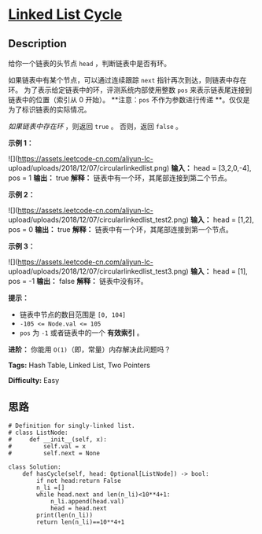 # [Linked List Cycle][title]

## Description

给你一个链表的头节点 `head` ，判断链表中是否有环。

如果链表中有某个节点，可以通过连续跟踪 `next` 指针再次到达，则链表中存在环。 为了表示给定链表中的环，评测系统内部使用整数 `pos`
来表示链表尾连接到链表中的位置（索引从 0 开始）。 **注意：`pos` 不作为参数进行传递 **。仅仅是为了标识链表的实际情况。

_如果链表中存在环_  ，则返回 `true` 。 否则，返回 `false` 。



**示例 1：**

![](https://assets.leetcode-cn.com/aliyun-lc-
upload/uploads/2018/12/07/circularlinkedlist.png)
            **输入：** head = [3,2,0,-4], pos = 1    **输出：** true    **解释：** 链表中有一个环，其尾部连接到第二个节点。    

**示例  2：**

![](https://assets.leetcode-cn.com/aliyun-lc-
upload/uploads/2018/12/07/circularlinkedlist_test2.png)
            **输入：** head = [1,2], pos = 0    **输出：** true    **解释：** 链表中有一个环，其尾部连接到第一个节点。    

**示例 3：**

![](https://assets.leetcode-cn.com/aliyun-lc-
upload/uploads/2018/12/07/circularlinkedlist_test3.png)
            **输入：** head = [1], pos = -1    **输出：** false    **解释：** 链表中没有环。    



**提示：**

  * 链表中节点的数目范围是 `[0, 104]`
  * `-105 <= Node.val <= 105`
  * `pos` 为 `-1` 或者链表中的一个 **有效索引** 。



**进阶：** 你能用 `O(1)`（即，常量）内存解决此问题吗？


**Tags:** Hash Table, Linked List, Two Pointers

**Difficulty:** Easy

## 思路

``` python3
# Definition for singly-linked list.
# class ListNode:
#     def __init__(self, x):
#         self.val = x
#         self.next = None

class Solution:
    def hasCycle(self, head: Optional[ListNode]) -> bool:
        if not head:return False
        n_li =[]
        while head.next and len(n_li)<10**4+1:
            n_li.append(head.val)
            head = head.next
        print(len(n_li))
        return len(n_li)==10**4+1
```

[title]: https://leetcode-cn.com/problems/linked-list-cycle
